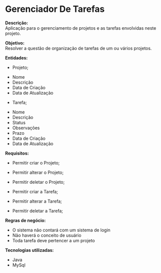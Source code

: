 # Gerenciador De Tarefas

**Descrição:**<br>
Aplicação para o gerenciamento de projetos e as tarefas envolvidas neste projeto.

**Objetivo:**<br>
Resolver a questão de organização de tarefas de um ou vários projetos.

**Entidades:**
* Projeto;
 - Nome 
 - Descrição
 - Data de Criação
 - Data de Atualização 
 
* Tarefa;
 - Nome
 - Descrição
 - Status
 - Observações
 - Prazo
 - Data de Criação
 - Data de Atualização

**Requisitos:**
* Permitir criar o Projeto;
* Permitir alterar o Projeto;
* Permitir deletar o Projeto;

* Permitir criar a Tarefa;
* Permitir alterar a Tarefa;
* Permitir deletar a Tarefa;

**Regras de negócio:**
* O sistema não contará com um sistema de login
* Não haverá o conceito de usuário
* Toda tarefa deve pertencer a um projeto

**Tecnologias utilizadas:**
* Java
* MySql
